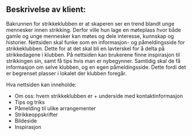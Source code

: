 ## Beskrivelse av klient:

Bakrunnen for strikkeklubben er at skaperen ser en trend blandt unge mennesker innen strikking. Derfor ville hun lage en møteplass hvor både gamle og unge mennesker kan møtes og dele interesse, kunnskap og historier. Nettsiden skal funke som en informasjon- og påmeldingsside for strikkeklubben. Dette for at det skal bli en lavterskel for å delta på strikkedagene i klubben. På nettsiden kan brukerene finne inspirasjon til strikkingen sin, samt få tips hvis man er nybegynner. Samtidig skal de få informasjon om selve klubben, og en egen påmeldingsside. Dette fordi det er begrenset plasser i lokalet der klubben foregår. 

Hva nettsiden kan inneholde:
- Om oss: hvem strikkeklubben er + underside med kontaktinformasjon
- Tips og triks
- Påmelding til ulike arrangementer
- Strikkeoppskrifter
- Bildeside
- Inspirasjon